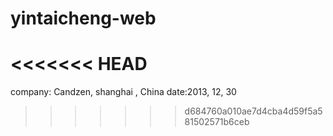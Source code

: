 yintaicheng-web
===============
<<<<<<< HEAD
===============

company: Candzen, shanghai , China
date:2013, 12, 30




>>>>>>> d684760a010ae7d4cba4d59f5a581502571b6ceb
